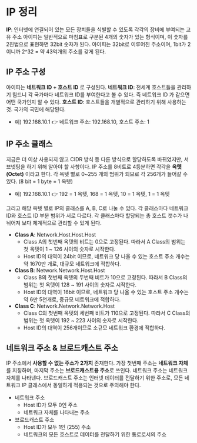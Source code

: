 # IP 정리
**IP**: 인터넷에 연결되어 있는 모든 장치들을 식별할 수 있도록 각각의 장비에 부여되는 고유 주소
아이피는 일반적으로 마침표로 구분된 4개의 숫자가 있는 형식이며, 이 숫자를 2진법으로 표현하면 32bit 숫자가 된다. 아이피는 32bit로 이루어진 주소이며, 1bit가 2이니까 2^32 = 약 43억개의 주소를 갖게 된다.

## IP 주소 구성
아이피는 **네트워크 ID + 호스트 ID** 로 구성된다.
**네트워크 ID**: 전세계 호스트들을 관리하기 힘드니 각 국가마다 네트워크 ID를 부여한다고 볼 수 있다. 즉 네트워크 ID 가 같으면 어떤 국가인지 알 수 있다.
**호스트 ID**: 호스트들을 개별적으로 관리하기 위해 사용하는 것. 국가의 국민에 해당된다.
- 예) 192.168.10.1 👉 네트워크 주소: 192.168.10, 호스트 주소: 1

## IP 주소 클래스
지금은 더 이상 사용되지 않고 CIDR 방식 등 다른 방식으로 할당하도록 바뀌었지만, 서브넷팅을 하기 위해 알아야 할 사항이다.
IP 주소를 8비트로 4등분하면 각각을 **옥텟 (Octet)** 이라고 한다. 각 옥텟 별로 0~255 개의 범위가 되므로 각 256개가 들어갈 수 있다. (8 bit = 1 byte = 1 옥텟)
- 예) 192.168.10.1 👉 192 = 1 옥텟, 168 = 1 옥텟, 10 = 1 옥텟, 1 = 1 옥텟

그리고 해당 옥텟 별로 IP의 클래스를 A, B, C로 나눌 수 있다.
각 클래스마다 네트워크 ID와 호스트 ID 부분 범위가 서로 다르다.
각 클래스마다 할당되는 총 호스트 갯수가 나뉘어져 보다 체계적으로 관리할 수 있게 된다.
- **Class A**: Network.Host.Host.Host
    - Class A의 첫번째 옥텟의 비트는 0으로 고정된다. 따라서 A Class의 범위는 첫 옥텟이 1 ~ 126 사이의 숫자로 시작한다.
    - Host ID의 대역이 24bit 이므로, 네트워크 당 나올 수 있는 호스트 주소 개수는 약 1670만 개로, 대규모 네트워크에 적합하다.
- **Class B**: Network.Network.Host.Host
    - Class B의 첫번째 옥텟의 두번째 비트가 10으로 고정된다. 따라서 B Class의 범위는 첫 옥텟이 128 ~ 191 사이의 숫자로 시작한다.
    - Host ID의 대역이 16bit 이므로, 네트워크 당 나올 수 있는 호스트 주소 개수는 약 6만 5천개로, 중규모 네트워크에 적합하다.
- **Class C**: Network.Network.Network.Host
    - Class C의 첫번째 옥텟의 세번째 비트가 110으로 고정된다. 따라서 C Class의 범위는 첫 옥텟이 192 ~ 223 사이의 숫자로 시작한다.
    - Host ID의 대역이 256개이므로 소규모 네트워크 환경에 적합하다.

## 네트워크 주소 & 브로드캐스트 주소
IP 주소에서 **사용할 수 없는 주소가 2가지** 존재한다.
가장 첫번째 주소는 **네트워크 자체**를 지칭하며, 마지막 주소는 **브로드캐스트용 주소**로 쓰인다.
네트워크 주소는 네트워크 자체를 나타낸다.
브로드캐스트 주소는 인터넷 데이터를 전달하기 위한 주소로, 모든 네트워크 IP 클래스에서 동일하게 적용되는 것으로 주의해야 한다.
- 네트워크 주소
    - Host ID가 모두 0인 주소
    - 네트워크 자체를 나타내는 주소
- 브로드캐스트 주소
    - Host ID가 모두 1인 (255) 주소
    - 네트워크의 모든 호스트로 데이터를 전달하기 위한 통로로서의 주소